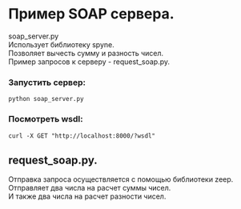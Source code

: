 # Пример SOAP сервера.
soap_server.py  
Использует библиотеку spyne.  
Позволяет вычесть сумму и разность чисел.  
Пример запросов к серверу - request_soap.py.  

### Запустить сервер:  
```shell
python soap_server.py
```

### Посмотреть wsdl:
```shell
curl -X GET "http://localhost:8000/?wsdl"
```

## request_soap.py.
Отправка запроса осуществляется с помощью библиотеки zeep.  
Отправляет два числа на расчет суммы чисел.  
И также два числа на расчет разности чисел.  

